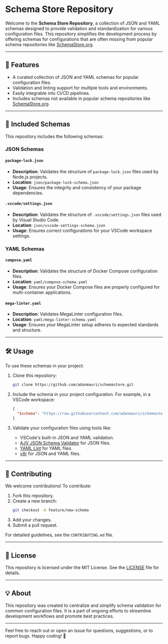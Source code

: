# Schema Store Repository

Welcome to the **Schema Store Repository**, a collection of JSON and YAML schemas designed to provide validation and standardization for various configuration files. This repository simplifies the development process by offering schemas for configurations that are often missing from popular schema repositories like [SchemaStore.org](https://www.schemastore.org/).

---

## 🚀 Features

- A curated collection of JSON and YAML schemas for popular configuration files.
- Validation and linting support for multiple tools and environments.
- Easily integrable into CI/CD pipelines.
- Includes schemas not available in popular schema repositories like [SchemaStore.org](https://www.schemastore.org/).

---

## 📂 Included Schemas

This repository includes the following schemas:

### JSON Schemas

#### `package-lock.json`
- **Description**: Validates the structure of `package-lock.json` files used by Node.js projects.
- **Location**: `json/package-lock-schema.json`
- **Usage**: Ensures the integrity and consistency of your package dependencies.

#### `.vscode/settings.json`
- **Description**: Validates the structure of `.vscode/settings.json` files used by Visual Studio Code.
- **Location**: `json/vscode-settings-schema.json`
- **Usage**: Ensures correct configurations for your VSCode workspace settings.

### YAML Schemas

#### `compose.yaml`
- **Description**: Validates the structure of Docker Compose configuration files.
- **Location**: `yaml/compose-schema.yaml`
- **Usage**: Ensures your Docker Compose files are properly configured for multi-container applications.

#### `mega-linter.yaml`
- **Description**: Validates MegaLinter configuration files.
- **Location**: `yaml/mega-linter-schema.yaml`
- **Usage**: Ensures your MegaLinter setup adheres to expected standards and structure.

---

## 🛠️ Usage

To use these schemas in your project:

1. Clone this repository:
   ```bash
   git clone https://github.com/adanmauri/schemastore.git
   ```

2. Include the schema in your project configuration. For example, in a VSCode workspace:
   ```json
   {
     "$schema": "https://raw.githubusercontent.com/adanmauri/schemastore/main/json/package-lock.json"
   }
   ```

3. Validate your configuration files using tools like:
   - VSCode's built-in JSON and YAML validation.
   - [AJV JSON Schema Validator](https://ajv.js.org/) for JSON files.
   - [YAML Lint](https://yaml-lint.com/) for YAML files.
   - [v8r](https://chris48s.github.io/v8r/) for JSON and YAML files.

---

## 🤝 Contributing

We welcome contributions! To contribute:

1. Fork this repository.
2. Create a new branch:
   ```bash
   git checkout -b feature/new-schema
   ```
3. Add your changes.
4. Submit a pull request.

For detailed guidelines, see the `CONTRIBUTING.md` file.

---

## 📜 License

This repository is licensed under the MIT License. See the [LICENSE](LICENSE) file for details.

---

## 💡 About

This repository was created to centralize and simplify schema validation for common configuration files. It is a part of ongoing efforts to streamline development workflows and promote best practices.

---

Feel free to reach out or open an issue for questions, suggestions, or to report bugs. Happy coding! 🎉
